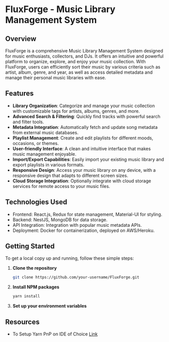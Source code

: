 # FluxForge - Music Library Management System

## Overview
FluxForge is a comprehensive Music Library Management System designed for music enthusiasts, collectors, and DJs. It offers an intuitive and powerful platform to organize, explore, and enjoy your music collection. With FluxForge, users can efficiently sort their music by various criteria such as artist, album, genre, and year, as well as access detailed metadata and manage their personal music libraries with ease.

## Features

- **Library Organization**: Categorize and manage your music collection with customizable tags for artists, albums, genres, and more.
- **Advanced Search & Filtering**: Quickly find tracks with powerful search and filter tools.
- **Metadata Integration**: Automatically fetch and update song metadata from external music databases.
- **Playlist Management**: Create and edit playlists for different moods, occasions, or themes.
- **User-friendly Interface**: A clean and intuitive interface that makes music management enjoyable.
- **Import/Export Capabilities**: Easily import your existing music library and export playlists in various formats.
- **Responsive Design**: Access your music library on any device, with a responsive design that adapts to different screen sizes.
- **Cloud Storage Integration**: Optionally integrate with cloud storage services for remote access to your music files.

## Technologies Used

- Frontend: React.js, Redux for state management, Material-UI for styling.
- Backend: NestJS, MongoDB for data storage.
- API Integration: Integration with popular music metadata APIs.
- Deployment: Docker for containerization, deployed on AWS/Heroku.

## Getting Started

To get a local copy up and running, follow these simple steps:

1. **Clone the repository**
   ```sh
   git clone https://github.com/your-username/FluxForge.git
   ```
2. **Install NPM packages**
   ```sh
   yarn install
   ```
3. **Set up your environment variables**

## Resources

- To Setup Yarn PnP on IDE of Choice [Link](https://yarnpkg.com/getting-started/editor-sdks)
